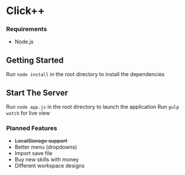 # Click++
### Requirements
* Node.js
## Getting Started
Run `node install` in the root directory to install the dependencies
## Start The Server
Run `node app.js` in the root directory to launch the application
Run `gulp watch` for live view
### Planned Features
* ~~LocalStorage support~~
* Better menu (dropdowns)
* Import save file
* Buy new skills with money
* Different workspace designs